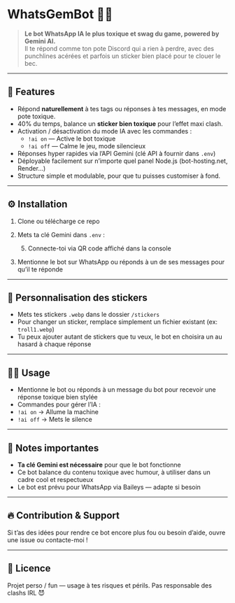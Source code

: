 # WhatsGemBot 🤖💀

> **Le bot WhatsApp IA le plus toxique et swag du game, powered by Gemini AI.**  
> Il te répond comme ton pote Discord qui a rien à perdre, avec des punchlines acérées et parfois un sticker bien placé pour te clouer le bec.

---

## 🚀 Features

- Répond **naturellement** à tes tags ou réponses à tes messages, en mode pote toxique.  
- 40% du temps, balance un **sticker bien toxique** pour l’effet maxi clash.  
- Activation / désactivation du mode IA avec les commandes :  
  - `!ai on` — Active le bot toxique  
  - `!ai off` — Calme le jeu, mode silencieux  
- Réponses hyper rapides via l’API Gemini (clé API à fournir dans `.env`)  
- Déployable facilement sur n’importe quel panel Node.js (bot-hosting.net, Render...)  
- Structure simple et modulable, pour que tu puisses customiser à fond.

---

## ⚙️ Installation

1. Clone ou télécharge ce repo  
2. Mets ta clé Gemini dans `.env` :


   5. Connecte-toi via QR code affiché dans la console  
6. Mentionne le bot sur WhatsApp ou réponds à un de ses messages pour qu’il te réponde

---

## 🎨 Personnalisation des stickers

- Mets tes stickers `.webp` dans le dossier `/stickers`  
- Pour changer un sticker, remplace simplement un fichier existant (ex: `troll1.webp`)  
- Tu peux ajouter autant de stickers que tu veux, le bot en choisira un au hasard à chaque réponse

---

## 🧙‍♂️ Usage

- Mentionne le bot ou réponds à un message du bot pour recevoir une réponse toxique bien stylée  
- Commandes pour gérer l’IA :  
- `!ai on` → Allume la machine  
- `!ai off` → Mets le silence

---

## 🚨 Notes importantes

- **Ta clé Gemini est nécessaire** pour que le bot fonctionne  
- Ce bot balance du contenu toxique avec humour, à utiliser dans un cadre cool et respectueux  
- Le bot est prévu pour WhatsApp via Baileys — adapte si besoin

---

## 🔥 Contribution & Support

Si t’as des idées pour rendre ce bot encore plus fou ou besoin d’aide, ouvre une issue ou contacte-moi !  

---

## 📝 Licence

Projet perso / fun — usage à tes risques et périls. Pas responsable des clashs IRL 😈
